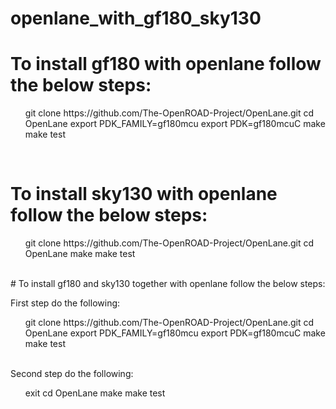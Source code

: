 # openlane_with_gf180_sky130

# To install gf180 with openlane follow the below steps:
<ol>
git clone https://github.com/The-OpenROAD-Project/OpenLane.git
cd OpenLane
export PDK_FAMILY=gf180mcu
export PDK=gf180mcuC
make
make test
</ol><br/>

# To install sky130 with openlane follow the below steps:
<ol>
git clone https://github.com/The-OpenROAD-Project/OpenLane.git
cd OpenLane
make
make test
</ol><br/>
# To install gf180 and sky130 together with openlane follow the below steps:

First step do the following:<br/>
<ol>
git clone https://github.com/The-OpenROAD-Project/OpenLane.git
cd OpenLane
export PDK_FAMILY=gf180mcu
export PDK=gf180mcuC
make
make test
</ol><br/>
Second step do the following:
<ol>
exit
cd OpenLane
make
make test
</ol>
